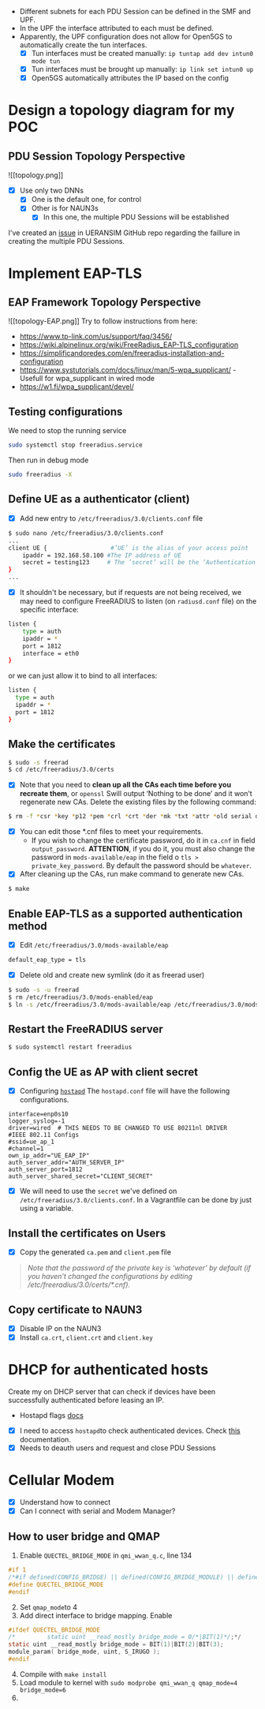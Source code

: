 - Different subnets for each PDU Session can be defined in the SMF and UPF.
- In the UPF the interface attributed to each must be defined.
- Apparently, the UPF configuration does not allow for Open5GS to automatically create the tun interfaces.
	- [x] Tun interfaces must be created manually: `ip tuntap add dev intun0 mode tun`
	- [x] Tun interfaces must be brought up manually: `ip link set intun0 up`
	- [x] Open5GS automatically attributes the IP based on the config

# Design a topology diagram for my POC
## PDU Session Topology Perspective
![[topology.png]]
- [x] Use only two DNNs
	- [x] One is the default one, for control
	- [x] Other is for NAUN3s
		- [x] In this one, the multiple PDU Sessions will be established

I've created an [issue](https://github.com/aligungr/UERANSIM/issues/756) in UERANSIM GitHub repo regarding the faillure in creating the multiple PDU Sessions.
# Implement EAP-TLS
## EAP Framework Topology Perspective
![[topology-EAP.png]]
Try to follow instructions from here:
- https://www.tp-link.com/us/support/faq/3456/
- https://wiki.alpinelinux.org/wiki/FreeRadius_EAP-TLS_configuration
- https://simplificandoredes.com/en/freeradius-installation-and-configuration
- https://www.systutorials.com/docs/linux/man/5-wpa_supplicant/ - Usefull for wpa_supplicant in wired mode
- https://w1.fi/wpa_supplicant/devel/
## Testing configurations
We need to stop the running service
``` bash
sudo systemctl stop freeradius.service
```
Then run in debug mode
```bash
sudo freeradius -X
```
## Define UE as a authenticator (client)
- [x] Add new entry to `/etc/freeradius/3.0/clients.conf` file
```bash
$ sudo nano /etc/freeradius/3.0/clients.conf
...
client UE {                  #’UE’ is the alias of your access point
	ipaddr = 192.168.58.100 #The IP address of UE
	secret = testing123     # The ’secret’ will be the ‘Authentication Password’
}
...
```
- [x] It shouldn't be necessary, but if requests are not being received, we may need to configure FreeRADIUS to listen (on `radiusd.conf` file) on the specific interface:
```bash
listen {
	type = auth
	ipaddr = *
	port = 1812
	interface = eth0
}
```
or we can just allow it to bind to all interfaces:
```bash
listen {
  type = auth
  ipaddr = *
  port = 1812
}
```
## Make the certificates
```bash
$ sudo -s freerad
$ cd /etc/freeradius/3.0/certs
```
- [x] Note that you need to **clean up all the CAs each time before you recreate them**, or `openssl` Swill output ‘Nothing to be done’ and it won’t regenerate new CAs. Delete the existing files by the following command:
```bash
$ rm -f *csr *key *p12 *pem *crl *crt *der *mk *txt *attr *old serial dh
```
- [x] You can edit those \*.cnf files to meet your requirements. 
	- If you wish to change the certificate password, do it in `ca.cnf` in field `output_password`. **ATTENTION**, if you do it, you must also change the password in `mods-available/eap` in the field o `tls > private_key_password`. By default the password should be `whatever`.
- [x] After cleaning up the CAs, run make command to generate new CAs.
```bash
$ make
```
## Enable EAP-TLS as a supported authentication method
- [x] Edit `/etc/freeradius/3.0/mods-available/eap`
```bash
default_eap_type = tls
```
- [x] Delete old and create new symlink (do it as freerad user)
```bash
$ sudo -s -u freerad
$ rm /etc/freeradius/3.0/mods-enabled/eap
$ ln -s /etc/freeradius/3.0/mods-available/eap /etc/freeradius/3.0/mods-enabled/eap
```
## Restart the FreeRADIUS server
```bash
$ sudo systemctl restart freeradius
```
## Config the UE as AP with client secret
- [x] Configuring [`hostapd`](https://wireless.docs.kernel.org/en/latest/en/users/documentation/hostapd.html)
The `hostapd.conf` file will have the following configurations.
```
interface=enp0s10
logger_syslog=-1
driver=wired  # THIS NEEDS TO BE CHANGED TO USE 80211nl DRIVER
#IEEE 802.11 Configs
#ssid=ue_ap_1
#channel=1
own_ip_addr="UE_EAP_IP"
auth_server_addr="AUTH_SERVER_IP"
auth_server_port=1812
auth_server_shared_secret="CLIENT_SECRET"
```
- [x] We will need to use the `secret` we've defined on `/etc/freeradius/3.0/clients.conf`. In a Vagrantfile can be done by just using a variable.
## Install the certificates on Users
- [x] Copy the generated `ca.pem` and `client.pem` file
> *Note that the password of the private key is ‘whatever’ by default (if you haven’t changed the configurations by editing /etc/freeradius/3.0/certs/\*.cnf).*
## Copy certificate to NAUN3
- [x] Disable IP on the NAUN3
- [x] Install `ca.crt`, `client.crt` and `client.key`
# DHCP for authenticated hosts
Create my on DHCP server that can check if devices have been successfully authenticated before leasing an IP.
- Hostapd flags [docs](https://w1.fi/wpa_supplicant/devel/wpa__ctrl_8h.html)
- [x] I need to access `hostapd`to check authenticated devices. Check [this](https://w1.fi/wpa_supplicant/devel/hostapd_ctrl_iface_page.html) documentation.
- [x] Needs to deauth users and request and close PDU Sessions
# Cellular Modem
- [x] Understand how to connect
- [x] Can I connect with serial and Modem Manager?
## How to user bridge and QMAP
1. Enable `QUECTEL_BRIDGE_MODE` in `qmi_wwan_q.c`, line 134
``` C
#if 1
/*#if defined(CONFIG_BRIDGE) || defined(CONFIG_BRIDGE_MODULE) || defined(CONFIG_BRIDGE_LAN)*/
#define QUECTEL_BRIDGE_MODE
#endif
```
2. Set `qmap_mode`to 4
3. Add direct interface to bridge mapping. Enable
``` C
#ifdef QUECTEL_BRIDGE_MODE
/*         static uint __read_mostly bridge_mode = 0/*|BIT(1)*/;*/
static uint __read_mostly bridge_mode = BIT(1)|BIT(2)|BIT(3);
module_param( bridge_mode, uint, S_IRUGO );
#endif
```
4. Compile with `make install`
5. Load module to kernel with `sudo modprobe qmi_wwan_q qmap_mode=4 bridge_mode=6`
6. 